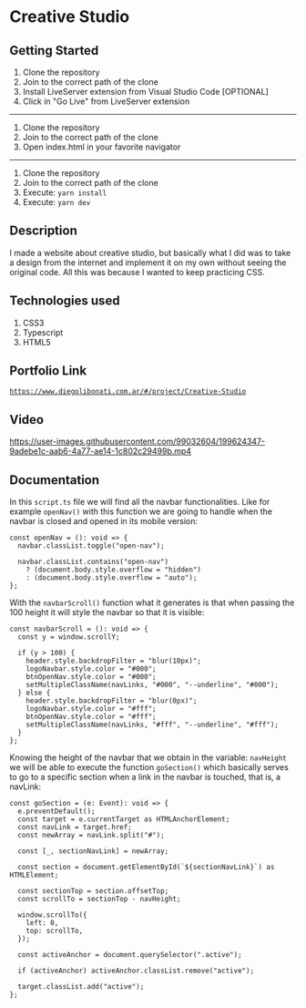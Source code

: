 # Creative Studio

## Getting Started

1. Clone the repository
2. Join to the correct path of the clone
3. Install LiveServer extension from Visual Studio Code [OPTIONAL]
4. Click in "Go Live" from LiveServer extension

---

1. Clone the repository
2. Join to the correct path of the clone
3. Open index.html in your favorite navigator

---

1. Clone the repository
2. Join to the correct path of the clone
3. Execute: `yarn install`
4. Execute: `yarn dev`

## Description

I made a website about creative studio, but basically what I did was to take a design from the internet and implement it on my own without seeing the original code. All this was because I wanted to keep practicing CSS.

## Technologies used

1. CSS3
2. Typescript
3. HTML5

## Portfolio Link

[`https://www.diegolibonati.com.ar/#/project/Creative-Studio`](https://www.diegolibonati.com.ar/#/project/Creative-Studio)

## Video

https://user-images.githubusercontent.com/99032604/199624347-9adebe1c-aab6-4a77-ae14-1c802c29499b.mp4

## Documentation

In this `script.ts` file we will find all the navbar functionalities. Like for example `openNav()` with this function we are going to handle when the navbar is closed and opened in its mobile version:

```
const openNav = (): void => {
  navbar.classList.toggle("open-nav");

  navbar.classList.contains("open-nav")
    ? (document.body.style.overflow = "hidden")
    : (document.body.style.overflow = "auto");
};
```

With the `navbarScroll()` function what it generates is that when passing the 100 height it will style the navbar so that it is visible:

```
const navbarScroll = (): void => {
  const y = window.scrollY;

  if (y > 100) {
    header.style.backdropFilter = "blur(10px)";
    logoNavbar.style.color = "#000";
    btnOpenNav.style.color = "#000";
    setMultipleClassName(navLinks, "#000", "--underline", "#000");
  } else {
    header.style.backdropFilter = "blur(0px)";
    logoNavbar.style.color = "#fff";
    btnOpenNav.style.color = "#fff";
    setMultipleClassName(navLinks, "#fff", "--underline", "#fff");
  }
};
```

Knowing the height of the navbar that we obtain in the variable: `navHeight` we will be able to execute the function `goSection()` which basically serves to go to a specific section when a link in the navbar is touched, that is, a navLink:

```
const goSection = (e: Event): void => {
  e.preventDefault();
  const target = e.currentTarget as HTMLAnchorElement;
  const navLink = target.href;
  const newArray = navLink.split("#");

  const [_, sectionNavLink] = newArray;

  const section = document.getElementById(`${sectionNavLink}`) as HTMLElement;

  const sectionTop = section.offsetTop;
  const scrollTo = sectionTop - navHeight;

  window.scrollTo({
    left: 0,
    top: scrollTo,
  });

  const activeAnchor = document.querySelector(".active");

  if (activeAnchor) activeAnchor.classList.remove("active");

  target.classList.add("active");
};
```
